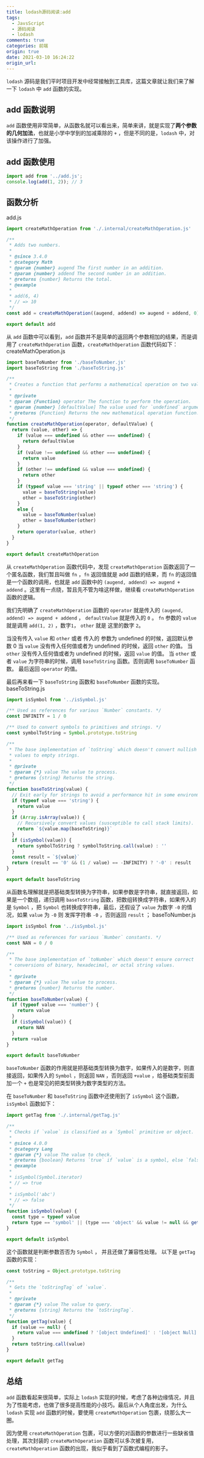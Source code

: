 ```yaml
---
title: lodash源码阅读:add
tags:
  - JavsScript
  - 源码阅读
  - lodash
comments: true
categories: 前端
origin: true
date: 2021-03-10 16:24:22
origin_url:
---
```

`lodash` 源码是我们平时项目开发中经常接触到工具库，这篇文章就让我们来了解一下 `lodash` 中 `add` 函数的实现。
<!-- more -->
## add 函数说明
`add` 函数使用非常简单，从函数名就可以看出来，简单来讲，就是实现了**两个参数的几何加法**，也就是小学中学到的加减乘除的 `+` ，但是不同的是，`lodash` 中，对该操作进行了加强。
## add 函数使用
```js
import add from '../add.js';
console.log(add(1, 2)); // 3
```
## 函数分析
add.js
```js
import createMathOperation from './.internal/createMathOperation.js'

/**
 * Adds two numbers.
 *
 * @since 3.4.0
 * @category Math
 * @param {number} augend The first number in an addition.
 * @param {number} addend The second number in an addition.
 * @returns {number} Returns the total.
 * @example
 *
 * add(6, 4)
 * // => 10
 */
const add = createMathOperation((augend, addend) => augend + addend, 0)

export default add
```
从 `add` 函数中可以看到，`add` 函数并不是简单的返回两个参数相加的结果，而是调用了 `createMathOperation` 函数，`createMathOperation` 函数代码如下：
createMathOperation.js
```js
import baseToNumber from './baseToNumber.js'
import baseToString from './baseToString.js'

/**
 * Creates a function that performs a mathematical operation on two values.
 *
 * @private
 * @param {Function} operator The function to perform the operation.
 * @param {number} [defaultValue] The value used for `undefined` arguments.
 * @returns {Function} Returns the new mathematical operation function.
 */
function createMathOperation(operator, defaultValue) {
  return (value, other) => {
    if (value === undefined && other === undefined) {
      return defaultValue
    }
    if (value !== undefined && other === undefined) {
      return value
    }
    if (other !== undefined && value === undefined) {
      return other
    }
    if (typeof value === 'string' || typeof other === 'string') {
      value = baseToString(value)
      other = baseToString(other)
    }
    else {
      value = baseToNumber(value)
      other = baseToNumber(other)
    }
    return operator(value, other)
  }
}

export default createMathOperation

```
从 `createMathOperation` 函数代码中，发现 `createMathOperation` 函数返回了一个匿名函数，我们暂且叫做 `fn` ，`fn` 返回值就是 add 函数的结果，而 `fn` 的返回值是一个函数的调用，也就是 `add` 函数中的 `(augend, addend) => augend + addend` 。这里有一点绕，暂且先不管为啥这样做，继续看 `createMathOperation` 函数的逻辑。

我们先明确了 `createMathOperation` 函数的 `operator` 就是传入的 `(augend, addend) => augend + addend` ， `defaultValue` 就是传入的 `0` 。 `fn` 参数的 `value` 就是调用 `add(1, 2)` ，数字`1`， `other` 就是 这里的数字 `2`。

当没有传入 `value` 和 `other` 或者 传入的 参数为 undefined 的时候，返回默认参数 0
当 `value` 没有传入任何值或者为 undefined 的时候，返回 `other` 的值。
当 `other` 没有传入任何值或者为 undefined 的时候，返回 `value` 的值。
当 `other` 或者 `value` 为字符串的时候，调用 `baseToString` 函数。否则调用 `baseToNumber` 函数。
最后返回 `operator` 的值。


最后再来看一下 `baseToString` 函数和 `baseToNumber` 函数的实现。
baseToString.js
```js
import isSymbol from '../isSymbol.js'

/** Used as references for various `Number` constants. */
const INFINITY = 1 / 0

/** Used to convert symbols to primitives and strings. */
const symbolToString = Symbol.prototype.toString

/**
 * The base implementation of `toString` which doesn't convert nullish
 * values to empty strings.
 *
 * @private
 * @param {*} value The value to process.
 * @returns {string} Returns the string.
 */
function baseToString(value) {
  // Exit early for strings to avoid a performance hit in some environments.
  if (typeof value === 'string') {
    return value
  }
  if (Array.isArray(value)) {
    // Recursively convert values (susceptible to call stack limits).
    return `${value.map(baseToString)}`
  }
  if (isSymbol(value)) {
    return symbolToString ? symbolToString.call(value) : ''
  }
  const result = `${value}`
  return (result == '0' && (1 / value) == -INFINITY) ? '-0' : result
}

export default baseToString

```
从函数名理解就是把基础类型转换为字符串，如果参数是字符串，就直接返回，如果是一个数组，递归调用 `baseToString` 函数，把数组转换成字符串，如果传入的是 `Symbol` ，把 `Symbol` 也转换成字符串，最后，还假设了 `value` 为数字 `-0` 的情况，如果 `value` 为 `-0` 则 发挥字符串 `-0` ，否则返回 `result` ；
baseToNumber.js
```js
import isSymbol from '../isSymbol.js'

/** Used as references for various `Number` constants. */
const NAN = 0 / 0

/**
 * The base implementation of `toNumber` which doesn't ensure correct
 * conversions of binary, hexadecimal, or octal string values.
 *
 * @private
 * @param {*} value The value to process.
 * @returns {number} Returns the number.
 */
function baseToNumber(value) {
  if (typeof value === 'number') {
    return value
  }
  if (isSymbol(value)) {
    return NAN
  }
  return +value
}

export default baseToNumber

```
`baseToNumber` 函数的作用就是把基础类型转换为数字，如果传入的是数字，则直接返回，如果传入的 `Symbol` ，则返回 `NAN` ，否则返回 `+value` ，给基础类型前面加一个 `+` 也是常见的把类型转换为数字类型的方法。

在 `baseToNumber` 和 `baseToString` 函数中还使用到了 `isSymbol` 这个函数，`isSymbol` 函数如下：
```js
import getTag from './.internal/getTag.js'

/**
 * Checks if `value` is classified as a `Symbol` primitive or object.
 *
 * @since 4.0.0
 * @category Lang
 * @param {*} value The value to check.
 * @returns {boolean} Returns `true` if `value` is a symbol, else `false`.
 * @example
 *
 * isSymbol(Symbol.iterator)
 * // => true
 *
 * isSymbol('abc')
 * // => false
 */
function isSymbol(value) {
  const type = typeof value
  return type == 'symbol' || (type === 'object' && value != null && getTag(value) == '[object Symbol]')
}

export default isSymbol
```
这个函数就是判断参数否否为 `Symbol` ， 并且还做了兼容性处理。
以下是 `getTag` 函数的实现：
```js
const toString = Object.prototype.toString

/**
 * Gets the `toStringTag` of `value`.
 *
 * @private
 * @param {*} value The value to query.
 * @returns {string} Returns the `toStringTag`.
 */
function getTag(value) {
  if (value == null) {
    return value === undefined ? '[object Undefined]' : '[object Null]'
  }
  return toString.call(value)
}

export default getTag

```
## 总结
`add` 函数看起来很简单，实际上 `lodash` 实现的时候，考虑了各种边缘情况，并且为了性能考虑，也做了很多提高性能的小技巧。最后从个人角度出发，为什么 `lodash` 实现 `add` 函数的时候，要使用 `createMathOperation` 包裹，绕那么大一圈。

因为使用 `createMathOperation` 包裹，可以方便的对函数的参数进行一些缺省值处理，其次封装的 `createMathOperation` 函数可以多次被复用，`createMathOperation` 函数的出现，我似乎看到了函数式编程的影子。